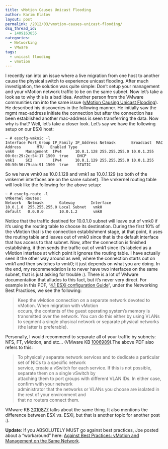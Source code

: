 ```yaml
---
title: vMotion Causes Unicast Flooding
author: Karim Elatov
layout: post
permalink: /2012/03/vmotion-causes-unicast-flooding/
dsq_thread_id:
  - 1409163855
categories:
  - Networking
  - VMware
tags:
  - unicast flooding
  - vmotion
---
```

I recently ran into an issue where a live migration from one host to another cause the physical switch to experience unicast flooding. After much investigation, the solution was quite simple: Don&#8217;t setup your management and your vMotion network traffic to be on the same subnet. Now let&#8217;s take a look as to why this is a bad idea. Another person from the VMware communities ran into the same issue (<a href="http://communities.vmware.com/thread/306862" onclick="javascript:_gaq.push(['_trackEvent','outbound-article','http://communities.vmware.com/thread/306862']);">vMotion Causing Unicast Flooding</a>). He described his discoveries in the following manner. He initially saw the mgmt mac-address initiate the connection but after the connection has been established another mac-address is seen transferring the data. Now why is that? Well, let&#8217;s take a closer look. Let&#8217;s say we have the following setup on our ESXi host:

	~ # esxcfg-vmknic -l
	Interface Port_Group IP_Family IP_Address Netmask       Broadcast  MAC Address       MTU   Enabled Type
	vmk0     Management  IPv4      10.0.1.128 255.255.255.0 10.0.1.255 00:0c:29:2c:54:17 1500  true    DHCP
	vmk1     SC2         IPv4      10.0.1.129 255.255.255.0 10.0.1.255 00:50:56:79:aa:91 1500  true    STATIC

So we have vmk0 as 10.0.1.128 and vmk1 as 10.0.1.129 (so both of the vmkernel interfaces are on the same subnet). The vmkernel routing table will look like the following for the above setup:

	~ # esxcfg-route -l
	VMkernel Routes:
	Network   Netmask       Gateway       Interface
	10.0.1.0  255.255.255.0 Local Subnet   vmk0
	default   0.0.0.0       10.0.1.2       vmk0

Notice that the traffic destined for 10.0.1.0 subnet will leave out of vmk0 if it&#8217;s using the routing table to choose its destination. During the first 10% of the vMotion that is the connection establishment stage, at that point, it uses the routing table and leaves out of vmk0 since that is the default interface that has access to that subnet. Now, after the connection is finished establishing, it then sends the traffic out of vmk1 since it&#8217;s labeled as a vMotion interface at which point it ignores the routing table. I have actually seen it the other way around as well, where the connection starts out on vmk1 and then switches to vmk0; it just depends on what you are doing. In the end, my recommendation is to never have two interfaces on the same subnet, that is just asking for trouble :). There is a lot of VMware documentation that alludes to this fact, but it&#8217;s never very direct. For example in this PDF, &#8220;<a href="http://www.vmware.com/pdf/vsphere4/r41/vsp_41_esxi_server_config.pdf" onclick="javascript:_gaq.push(['_trackEvent','download','http://www.vmware.com/pdf/vsphere4/r41/vsp_41_esxi_server_config.pdf']);">4.1 ESXi configuration Guide</a>&#8220;, under the Networking Best Practices, we see the following:

> Keep the vMotion connection on a separate network devoted to vMotion. When migration with vMotion  
> occurs, the contents of the guest operating system’s memory is transmitted over the network. You can do this either by using VLANs to segment a single physical network or separate physical networks (the latter is preferable).

Personally, I would recommend to separate all of your traffic by subnets: NFS, FT, vMotion, and etc&#8230; (VMware KB <a href="http://kb.vmware.com/kb/1006989" onclick="javascript:_gaq.push(['_trackEvent','outbound-article','http://kb.vmware.com/kb/1006989']);">1006989</a>).The above PDF also refers to this:

> To physically separate network services and to dedicate a particular set of NICs to a specific network  
> service, create a vSwitch for each service. If this is not possible, separate them on a single vSwitch by  
> attaching them to port groups with different VLAN IDs. In either case, confirm with your network  
> administrator that the networks or VLANs you choose are isolated in the rest of your environment and  
> that no routers connect them.

VMware KB <a href="http://kb.vmware.com/kb/2010877" onclick="javascript:_gaq.push(['_trackEvent','outbound-article','http://kb.vmware.com/kb/2010877']);">2010877</a> talks about the same thing. It also mentions the difference between ESX vs. ESXi, but that is another topic for another post :).

**Update**: If you ABSOLUTELY MUST go against best practices, Joe posted about a &#8220;workaround&#8221; here: <a title="Against Best Practices: vMotion and Management on the Same Network" href="http://virtuallyhyper.com/2012/04/against-best-practices-vmotion-and-management-on-the-same-network/" onclick="javascript:_gaq.push(['_trackEvent','outbound-article','http://virtuallyhyper.com/2012/04/against-best-practices-vmotion-and-management-on-the-same-network/']);">Against Best Practices: vMotion and Management on the Same Network</a>.

&nbsp;

<p class="wp-flattr-button">
  <a class="FlattrButton" style="display:none;" href="http://virtuallyhyper.com/2012/03/vmotion-causes-unicast-flooding/" title=" vMotion Causes Unicast Flooding" rev="flattr;uid:virtuallyhyper;language:en_GB;category:text;tags:unicast flooding,vmotion,blog;button:compact;">I recently ran into an issue where a live migration from one host to another cause the physical switch to experience unicast flooding. After much investigation, the solution was quite...</a>
</p>